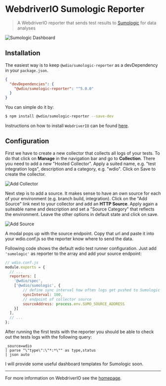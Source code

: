 WebdriverIO Sumologic Reporter
==============================

> A WebdriverIO reporter that sends test results to [Sumologic](https://www.sumologic.com/) for data analyses

![Sumologic Dashboard](http://webdriver.io/images/sumologic.png "Sumologic Dashboard")

## Installation

The easiest way is to keep `@wdio/sumologic-reporter` as a devDependency in your `package.json`.

```json
{
  "devDependencies": {
    "@wdio/sumologic-reporter": "^5.0.0"
  }
}
```

You can simple do it by:

```sh
$ npm install @wdio/sumologic-reporter --save-dev
```

Instructions on how to install `WebdriverIO` can be found [here](http://webdriver.io/docs/gettingstarted.html).

## Configuration

First we have to create a new collector that collects all logs of your tests. To do that click on __Manage__ in the navigation bar and go to __Collection__. There you need to add a new "Hosted Collector". Apply a suited name, e.g. "test integration logs", description and a category, e.g. "wdio". Click on Save to create the collector.

![Add Collector](http://webdriver.io/images/sumo-collector.png "Add Collector")

Next step is to add a source. It makes sense to have an own source for each of your environment (e.g. branch build, integration). Click on the "Add Source" link next to your collector and add an __HTTP Source__. Apply again a suiteable name and description and set a "Source Category" that reflects the environment. Leave the other options in default state and click on save.

![Add Source](http://webdriver.io/images/sumo-source.png "Add Source")

A modal pops up with the source endpoint. Copy that url and paste it into your wdio.conf.js so the reporter know where to send the data.

Following code shows the default wdio test runner configuration. Just add `'sumologic'` as reporter to the array and add your source endpoint:

```js
// wdio.conf.js
module.exports = {
  // ...
  reporters: [
    '@wdio/spec',
    ['@wdio/sumologic', {
        // define sync interval how often logs get pushed to Sumologic
        syncInterval: 100,
        // endpoint of collector source
        sourceAddress: process.env.SUMO_SOURCE_ADDRESS
    }]
  ],
  // ...
};
```

After running the first tests with the reporter you should be able to check out the tests logs with the following query:

```
_source=wdio
| parse "\"type\":\"*:*\"" as type,status
| json auto
```

I will provide some useful dashboard templates for Sumologic soon.

----

For more information on WebdriverIO see the [homepage](http://webdriver.io).
